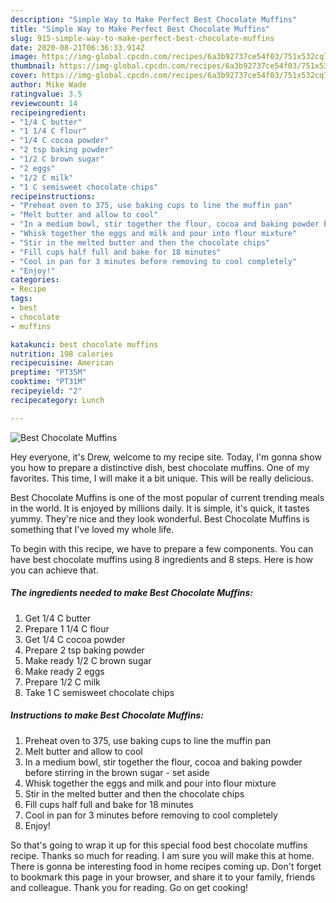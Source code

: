 ```yaml
---
description: "Simple Way to Make Perfect Best Chocolate Muffins"
title: "Simple Way to Make Perfect Best Chocolate Muffins"
slug: 915-simple-way-to-make-perfect-best-chocolate-muffins
date: 2020-08-21T06:36:33.914Z
image: https://img-global.cpcdn.com/recipes/6a3b92737ce54f03/751x532cq70/best-chocolate-muffins-recipe-main-photo.jpg
thumbnail: https://img-global.cpcdn.com/recipes/6a3b92737ce54f03/751x532cq70/best-chocolate-muffins-recipe-main-photo.jpg
cover: https://img-global.cpcdn.com/recipes/6a3b92737ce54f03/751x532cq70/best-chocolate-muffins-recipe-main-photo.jpg
author: Mike Wade
ratingvalue: 3.5
reviewcount: 14
recipeingredient:
- "1/4 C butter"
- "1 1/4 C flour"
- "1/4 C cocoa powder"
- "2 tsp baking powder"
- "1/2 C brown sugar"
- "2 eggs"
- "1/2 C milk"
- "1 C semisweet chocolate chips"
recipeinstructions:
- "Preheat oven to 375, use baking cups to line the muffin pan"
- "Melt butter and allow to cool"
- "In a medium bowl, stir together the flour, cocoa and baking powder before stirring in the brown sugar - set aside"
- "Whisk together the eggs and milk and pour into flour mixture"
- "Stir in the melted butter and then the chocolate chips"
- "Fill cups half full and bake for 18 minutes"
- "Cool in pan for 3 minutes before removing to cool completely"
- "Enjoy!"
categories:
- Recipe
tags:
- best
- chocolate
- muffins

katakunci: best chocolate muffins 
nutrition: 198 calories
recipecuisine: American
preptime: "PT35M"
cooktime: "PT31M"
recipeyield: "2"
recipecategory: Lunch

---
```



![Best Chocolate Muffins](https://img-global.cpcdn.com/recipes/6a3b92737ce54f03/751x532cq70/best-chocolate-muffins-recipe-main-photo.jpg)

Hey everyone, it's Drew, welcome to my recipe site. Today, I'm gonna show you how to prepare a distinctive dish, best chocolate muffins. One of my favorites. This time, I will make it a bit unique. This will be really delicious.



Best Chocolate Muffins is one of the most popular of current trending meals in the world. It is enjoyed by millions daily. It is simple, it's quick, it tastes yummy. They're nice and they look wonderful. Best Chocolate Muffins is something that I've loved my whole life.


To begin with this recipe, we have to prepare a few components. You can have best chocolate muffins using 8 ingredients and 8 steps. Here is how you can achieve that.

<!--inarticleads1-->

##### The ingredients needed to make Best Chocolate Muffins:

1. Get 1/4 C butter
1. Prepare 1 1/4 C flour
1. Get 1/4 C cocoa powder
1. Prepare 2 tsp baking powder
1. Make ready 1/2 C brown sugar
1. Make ready 2 eggs
1. Prepare 1/2 C milk
1. Take 1 C semisweet chocolate chips




<!--inarticleads2-->

##### Instructions to make Best Chocolate Muffins:

1. Preheat oven to 375, use baking cups to line the muffin pan
1. Melt butter and allow to cool
1. In a medium bowl, stir together the flour, cocoa and baking powder before stirring in the brown sugar - set aside
1. Whisk together the eggs and milk and pour into flour mixture
1. Stir in the melted butter and then the chocolate chips
1. Fill cups half full and bake for 18 minutes
1. Cool in pan for 3 minutes before removing to cool completely
1. Enjoy!




So that's going to wrap it up for this special food best chocolate muffins recipe. Thanks so much for reading. I am sure you will make this at home. There is gonna be interesting food in home recipes coming up. Don't forget to bookmark this page in your browser, and share it to your family, friends and colleague. Thank you for reading. Go on get cooking!
